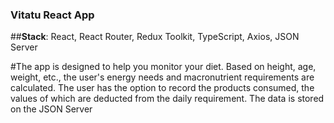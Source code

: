 ### Vitatu React App

##<b>Stack</b>: React, React Router, Redux Toolkit, TypeScript, Axios, JSON Server

#The app is designed to help you monitor your diet.
Based on height, age, weight, etc., the user's energy
needs and macronutrient requirements are
calculated. The user has the option to record the
products consumed, the values of which are deducted
from the daily requirement. The data is stored on the JSON Server

